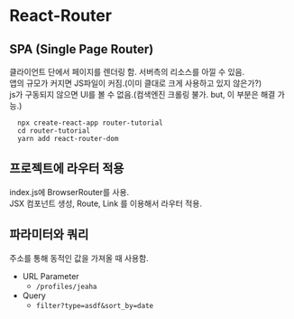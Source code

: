 # React-Router

## SPA (Single Page Router)

클라이언트 단에서 페이지를 렌더링 함.
서버측의 리소스를 아낄 수 있음.  
앱의 규모가 커지면 JS파일이 커짐.(이미 클대로 크게 사용하고 있지 않은가?)  
js가 구동되지 않으면 UI를 볼 수 없음.(컴색엔진 크롤링 불가. but, 이 부분은 해결 가능.)

```
  npx create-react-app router-tutorial
  cd router-tutorial
  yarn add react-router-dom
```

## 프로젝트에 라우터 적용

index.js에 BrowserRouter를 사용.  
JSX 컴포넌트 생성, Route, Link 를 이용해서 라우터 적용.

## 파라미터와 쿼리

주소를 통해 동적인 값을 가져올 때 사용함.

- URL Parameter
  - `/profiles/jeaha`
- Query
  - `filter?type=asdf&sort_by=date`
